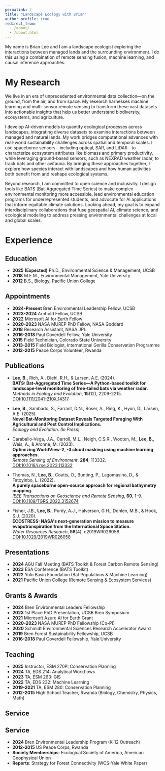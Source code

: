 ```yaml
---
permalink: /
title: "Landscape Ecology with Brian"
author_profile: true
redirect_from: 
  - /about/
  - /about.html
---
```


My name is Brian Lee and I am a landscape ecologist exploring the interactions between managed lands and the surrounding environment. I do this using a combination of remote sensing fusion, machine learning, and causal inference approaches.

My Research
======
We live in an era of unprecedented environmental data collection—on the ground, from the air, and from space. My research harnesses machine learning and multi-sensor remote sensing to transform these vast datasets into actionable insights that help us better understand biodiversity, ecosystems, and agriculture.

I develop AI-driven models to quantify ecological processes across landscapes, integrating diverse datasets to examine interactions between managed and natural lands. My work bridges computational advances with real-world sustainability challenges across spatial and temporal scales. I use spaceborne sensors—including optical, SAR, and LiDAR—to characterize ecosystem attributes like biomass and primary productivity, while leveraging ground-based sensors, such as NEXRAD weather radar, to track bats and other avifauna. By bringing these approaches together, I explore how species interact with landscapes and how human activities both benefit from and reshape ecological systems.

Beyond research, I am committed to open science and inclusivity. I design tools like BATS (Bat-Aggregated Time Series) to make complex environmental monitoring more accessible, lead environmental education programs for underrepresented students, and advocate for AI applications that inform equitable climate solutions. Looking ahead, my goal is to expand interdisciplinary collaborations that fuse geospatial AI, climate science, and ecological modeling to address pressing environmental challenges at local and global scales.

Experience
======

Education
------
- **2025 (Expected)** Ph.D., Environmental Science & Management, UCSB  
- **2018** M.E.M., Environmental Management, Yale University  
- **2012** B.S., Biology, Pacific Union College  

Appointments
------
- **2024-Present** Bren Environmental Leadership Fellow, UCSB  
- **2023-2024** Arnhold Fellow, UCSB  
- **2022** Microsoft AI for Earth Fellow
- **2020-2023** NASA MUREP PhD Fellow, NASA Goddard  
- **2018** Research Assistant, NASA JPL  
- **2016-2018** Paul Coverdell Fellow, Yale University  
- **2015** Field Technician, Colorado State University  
- **2013-2015** Field Biologist, International Gorilla Conservation Programme  
- **2012-2015** Peace Corps Volunteer, Rwanda  

Publications
------
- **Lee, B.**, Rich, A., Diehl, R.H., & Larsen, A.E. (2024).  
  **BATS: Bat‐Aggregated Time Series—A Python‐based toolkit for landscape‐level monitoring of free‐tailed bats via weather radar.**  
  *Methods in Ecology and Evolution*, **15**(12), 2209-2215.  
  [DOI:10.1111/2041-210X.14317](https://doi.org/10.1111/2041-210X.14317)  

- **Lee, B.**, Sambado, S., Farrant, D.N., Boser, A., Ring, K., Hyon, D., Larsen, A.E. (2025).  
  **Novel Bat‐Monitoring Dataset Reveals Targeted Foraging With Agricultural and Pest Control Implications.**  
  *Ecology and Evolution*. *(In Press)*  

- Caraballo-Vega, J.A., Carroll, M.L., Neigh, C.S.R., Wooten, M., **Lee, B.**, Weis, A., & Aronne, M. (2023).  
  **Optimizing WorldView-2, -3 cloud masking using machine learning approaches.**  
  *Remote Sensing of Environment*, **284**, 113332.  
  [DOI:10.1016/j.rse.2023.113332](https://doi.org/10.1016/j.rse.2023.113332)  

- Thomas, N., **Lee, B.**, Coutts, O., Bunting, P., Lagomasino, D., & Fatoyinbo, L. (2022).  
  **A purely spaceborne open-source approach for regional bathymetry mapping.**  
  *IEEE Transactions on Geoscience and Remote Sensing*, **60**, 1-9.  
  [DOI:10.1109/TGRS.2022.3152674](https://doi.org/10.1109/TGRS.2022.3152674)  

- Fisher, J.B., **Lee, B.**, Purdy, A.J., Halverson, G.H., Dohlen, M.B., & Hook, S.J. (2020).  
  **ECOSTRESS: NASA's next-generation mission to measure evapotranspiration from the International Space Station.**  
  *Water Resources Research*, **56**(4), e2019WR026058.  
  [DOI:10.1029/2019WR026058](https://doi.org/10.1029/2019WR026058)  

Presentations
------
- **2024** AGU Fall Meeting (BATS Toolkit & Forest Carbon Remote Sensing)  
- **2023** ESA Conference (BATS Toolkit)  
- **2022** Yolo Basin Foundation (Bat Populations & Machine Learning)  
- **2021** Pacific Union College (Remote Sensing & Ecosystem Services)  

Grants & Awards
------
- **2024** Bren Environmental Leaders Fellowship  
- **2023** 1st Place PhD Presentation, UCSB Bren Symposium  
- **2021** Microsoft Azure AI for Earth Grant  
- **2020-2023** NASA MUREP PhD Fellowship (Co-PI)  
- **2020** Schmidt Environmental Sciences Research Accelerator Award  
- **2019** Bren Forest Sustainability Fellowship, UCSB  
- **2016-2018** Paul Coverdell Fellowship, Yale University  

Teaching
------
- **2025** Instructor, ESM 270P: Conservation Planning
- **2024** TA, EDS 214: Analytical Workflows  
- **2023** TA, ESM 263: GIS  
- **2022** TA, EDS 232: Machine Learning  
- **2019-2021** TA, ESM 280: Conservation Planning  
- **2012-2015** High School Teacher, Rwanda (Biology, Chemistry, Physics, Math) 

Service
------
## Service
- **2024** Bren Environmental Leadership Program (K-12 Outreach)  
- **2012-2015** US Peace Corps, Rwanda  
- **Society Memberships**: Ecological Society of America, American Geophysical Union  
- **Reports**: Strategy for Forest Connectivity (WCS-Yale White Paper)  
